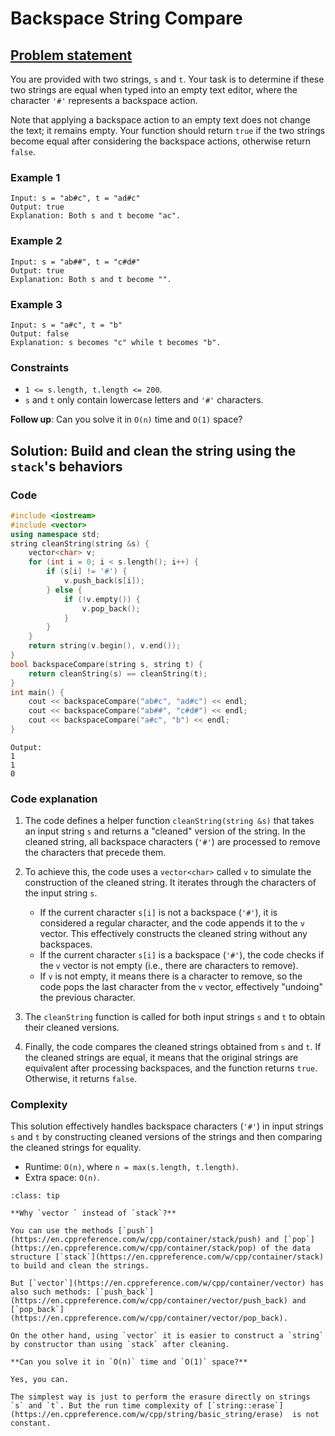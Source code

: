 # Backspace String Compare

## [Problem statement](https://leetcode.com/problems/backspace-string-compare/)

You are provided with two strings, `s` and `t`. Your task is to determine if these two strings are equal when typed into an empty text editor, where the character `'#'` represents a backspace action.

Note that applying a backspace action to an empty text does not change the text; it remains empty. Your function should return `true` if the two strings become equal after considering the backspace actions, otherwise return `false`. 

### Example 1
```text
Input: s = "ab#c", t = "ad#c"
Output: true
Explanation: Both s and t become "ac".
```

### Example 2
```text
Input: s = "ab##", t = "c#d#"
Output: true
Explanation: Both s and t become "".
```

### Example 3
```text
Input: s = "a#c", t = "b"
Output: false
Explanation: s becomes "c" while t becomes "b".
``` 

### Constraints

* `1 <= s.length, t.length <= 200`.
* `s` and `t` only contain lowercase letters and `'#'` characters.
 

**Follow up**: Can you solve it in `O(n)` time and `O(1)` space?

## Solution: Build and clean the string using the `stack`'s behaviors

### Code
```cpp
#include <iostream>
#include <vector>
using namespace std;
string cleanString(string &s) {
    vector<char> v;
    for (int i = 0; i < s.length(); i++) {
        if (s[i] != '#') {
            v.push_back(s[i]);
        } else {
            if (!v.empty()) {
                v.pop_back();
            }
        }
    }
    return string(v.begin(), v.end());
}
bool backspaceCompare(string s, string t) {
    return cleanString(s) == cleanString(t);
}
int main() {
    cout << backspaceCompare("ab#c", "ad#c") << endl;
    cout << backspaceCompare("ab##", "c#d#") << endl;
    cout << backspaceCompare("a#c", "b") << endl;
}
```
```text
Output:
1
1
0
```

### Code explanation

1. The code defines a helper function `cleanString(string &s)` that takes an input string `s` and returns a "cleaned" version of the string. In the cleaned string, all backspace characters (`'#'`) are processed to remove the characters that precede them.

2. To achieve this, the code uses a `vector<char>` called `v` to simulate the construction of the cleaned string. It iterates through the characters of the input string `s`.

   - If the current character `s[i]` is not a backspace (`'#'`), it is considered a regular character, and the code appends it to the `v` vector. This effectively constructs the cleaned string without any backspaces.
   - If the current character `s[i]` is a backspace (`'#'`), the code checks if the `v` vector is not empty (i.e., there are characters to remove).
   - If `v` is not empty, it means there is a character to remove, so the code pops the last character from the `v` vector, effectively "undoing" the previous character.

3. The `cleanString` function is called for both input strings `s` and `t` to obtain their cleaned versions.

4. Finally, the code compares the cleaned strings obtained from `s` and `t`. If the cleaned strings are equal, it means that the original strings are equivalent after processing backspaces, and the function returns `true`. Otherwise, it returns `false`.


### Complexity
This solution effectively handles backspace characters (`'#'`) in input strings `s` and `t` by constructing cleaned versions of the strings and then comparing the cleaned strings for equality.

* Runtime: `O(n)`, where `n = max(s.length, t.length)`.
* Extra space: `O(n)`. 

```{admonition} Implementation notes
:class: tip

**Why `vector ` instead of `stack`?**

You can use the methods [`push`](https://en.cppreference.com/w/cpp/container/stack/push) and [`pop`](https://en.cppreference.com/w/cpp/container/stack/pop) of the data structure [`stack`](https://en.cppreference.com/w/cpp/container/stack) to build and clean the strings. 

But [`vector`](https://en.cppreference.com/w/cpp/container/vector) has also such methods: [`push_back`](https://en.cppreference.com/w/cpp/container/vector/push_back) and [`pop_back`](https://en.cppreference.com/w/cpp/container/vector/pop_back).

On the other hand, using `vector` it is easier to construct a `string` by constructor than using `stack` after cleaning.

**Can you solve it in `O(n)` time and `O(1)` space?**

Yes, you can. 

The simplest way is just to perform the erasure directly on strings `s` and `t`. But the run time complexity of [`string::erase`](https://en.cppreference.com/w/cpp/string/basic_string/erase)  is not constant.

```